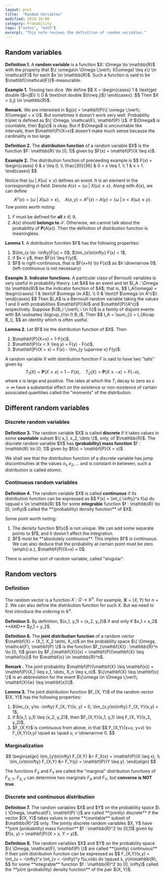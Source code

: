 ```yaml
---
layout: post
title:  "Random Variables"
modified: 2019-10-09
category: Probability
tags: ["notes", "math"]
excerpt: "This note reviews the definition of random variables."
---
```


## Random variables
<div class="theorem-block">
<p><b>Definition 1.</b> A <b>random variable</b> is a function $X: \Omega \to \mathbb{R}$ with the property that $\{ \omega\in \Omega \;\vert\; X(\omega) \leq x\} \in \mathcal{F}$ for each $x \in \mathbb{R}$. Such a function is said to be $\mathbf{\mathcal{F}}$-measurable. 
</p>
</div>

<div class="remark-block">
<p><b>Example 1.</b> Tossing two dice. We define
$$
    X = \begin{cases} 1 & \text{get double ($i=j$)} \\ 0 & \text{not double $(i\neq j)$} \end{cases}.
$$
Then $X = (i,j) \in \mathbb{R}$.</p>
</div>

<div class="remark-block">
<p><b>Remark.</b> We are interested in $g(x) = \mathbf{P}\{ \omega \;\vert\; X(\omega) = x \}$. But sometimes it doesn't work very well. Probability triplet is defined as $\{ \Omega, \mathcal{F}, \mathbf{P} \}$. If $\Omega$ is countable, then $g(x)$ is okay. But if $\Omega$ is uncountable like intervals, then $\mathbf{P}(X=x)$ doesn't make much sense because the cardinality is too large.</p>
</div>

<div class="theorem-block">
<p><b>Definition 2.</b> The <b>distribution function</b> of a random variable $X$ is the function $F: \mathbb{R} \to 
[0, 1]$ given by $F(x) = \mathbf{P}(X \leq x)$. </p>
</div>

<div class="remark-block">
<p><b>Example 2.</b> The distribution function of preceeding example is
$$
    F(x) = \begin{cases} 0 & x \leq 0, \\ \frac{30}{36} & 0 < x \leq 1, \\ 1 & x > 1. \end{cases}
$$
</p>
</div>

Notice that $\{ \omega \;\vert\; X(\omega) \leq x\}$ defines an event. It is an element in the corresponding $\sigma$-field. Denote $A(x) = \{ \omega \;\vert\; X(\omega) \leq x \}$. Along with $A(x)$, we can define
$$
    A^c(x) = \{ \omega \;\vert\; X(\omega) > x \}, \quad A(x, y) = A^c(x) \cap A(y) = \{ \omega \;\vert\; x < X(\omega) \leq y \}.
$$
Tow points worth noting:
1. $F$ must be defined for **all** $x \in \mathbb{R}$.
2. $A(x)$ should **belongs to** $\mathcal{F}$. Otherwise, we cannot talk about the probability of $\mathbf{P}(A(x))$. Then the definition of distribution function is meaningless.


<div class="theorem-block">
<p><b>Lemma 1.</b> A distribution function $F$ has the following properties:</p>
<ol>
    <li>$\lim_{x \to -\infty}F(x) = 0$, $\lim_{x\to\infty} F(x) = 1$,</li>
    <li>if $x < y$, then $F(x) \leq F(y)$,</li>
    <li>$F$ is right-continuous, that is $F(x+h) \to F(x)$ as $h \downarrow 0$. (left-continuous is not necessary)</li>
</ol>
</div>

<div class="remark-block">
<p><b>Example 3.</b> <b>Indicator functions.</b> A particular class of Bernoulli variables is very useful in probability theory. Let $A$ be an event and let $I_A : \Omega \to \mathbb{R}$ be the indicator function of $A$; that is,
$$
    I_A(\omega) = \begin{cases} 1 & \text{if $\omega \in A$}, \\ 0 & \text{if $\omega \in A^c$}. \end{cases}
$$
Then $I_A$ is a Bernoulli random variable taking the values 1 and 0 with probabilities $\mathbf{P}(A)$ and $\mathbf{P}(A^c)$ respectively. Suppose $\{B_i \;\vert\; i \in I\}$ is a family of disjoint events with $A \subseteq \bigcup_{i\in I} B_i$. Then
$$
    I_A = \sum_{i} = I_{A\cap B_i},
$$
an identity which is often useful.</p>
</div>

<div class="theorem-block">
<p><b>Lemma 2.</b> Let $F$ be the distribution function of $X$. Then</p>
<ol>
    <li> $\mathbf{P}(X>x) = 1-F(x)$,</li> 
    <li> $\mathbf{P}(x < X \leq y) = F(y) - F(x)$,</li>
    <li> $\mathbf{P}(X = x) = F(x) - \lim_{y \uparrow x} F(y)$.</li>
</ol>
</div>

A random variable $X$ with distribution function $F$ is said to have two "tails" given by 
$$
    T_1 (X) = \mathbf{P}(X > x) = 1 - F(x), \quad T_2(X) = \mathbf{P}(X \leq -x) = F(-x),    
$$
where $x$ is large and positive. The rates at which the $T_i$ decay to zero as $x\to\infty$ have a substantial effect on the existence or non-existence of certain associated quantities called the "moments" of the distribution. 


## Different random variables
### Discrete random variables
<div class="theorem-block">
<p><b>Definition 3.</b> The random variable $X$ is called <b>discrete</b> if it takes values in some <b>countable</b> subset $\{ x_1, x_2, \dots \}$, only, of $\mathbb{R}$. The discrete random variable $X$ has <b>(probability) mass function</b> $f : \mathbb{R} \to [0, 1]$ given by $f(x) = \mathbf{P}(X = x)$.</p>
</div>

We shall see that the distribution function of a discrete variable has jump discontinuities 
at the values $x_1 , x_2, \dots$ and is constant in between; such a distribution is called *atomic*.

### Continuous random variables
<div class="theorem-block">
<p><b>Definition 4.</b> The random variable $X$ is called <b>continuous</b> if its distribution function can 
be expressed as 
$$
    F(x) = \int_{-\infty}^x f(u) du \qquad x \in \mathbb{R}
$$
for some <b>integrable</b> function $f : \mathbb{R} \to [0, \infty)$ called the **(probability) density function** of $X$.
</p> 
</div>

Some point worth noting:
<ol>
    <li> The density function $f(x)$ is not unique. We can add some separate points to $f$, and it doesn't affect the integration.</li>
    <li> $F$ must be **absolutely continuous**. This implies $F$ is continuous. We can also deduce that the probability at certain point must be zero. \emph{i.e.}, $\mathbf{P}(X=x) = 0$.</li>
</ol>

There is another sort of random variable, called "singular".


## Random vectors
### Definition
The random vector is a function $X : \Omega \to \mathbb{R}^n$. For example, $\mathbf{X} = (X, Y)$ for $n=2$. We can also define the distribution function for such $X$. But we need to first introduce the ordering in $\mathbb{R}^n$.
<div class="theorem-block">
<p><b>Definition 5.</b> 
    By definition, $(x_1, y_1) < (x_2, y_2)$ if and only if $x_1 < x_2$  **AND**  $y_1 < y_2$.
</p>
</div>

<div class="remark-block"> 
<p><b>Definition 6.</b>
The <b>joint distribution function</b> of a random vector $\mathbf{X} = (X_1, X_2 \dots, X_n)$ on the probability space $\{ \Omega, \mathcal{F}, \mathbf{P} \}$ is the function $F_{\mathbf{X}} : \mathbb{R}^n \to [0, 1]$ given by $F_{\mathbf{X}}(x) = \mathbf{P}(\mathbf{X} \leq \mathbf{x})$ for $\mathbf{x} \in \mathbb{R}^n$. 
</p>
</div>

<div class="remark-block">
<p><b>Remark .</b> 
The joint probability $\mathbf{P}(\mathbf{X} \leq \mathbf{x}) = \mathbf{P}(X_1 \leq x_1, \dots, X_n \leq x_n)$. $\{\mathbf{X} \leq \mathbf{x} \}$ is an abbreviation for the event $\{\omega \in \Omega \;\vert\; \mathbf{X}(w) \leq \mathbf{x}\}$.
</p>
</div>

<div class="theorem-block">
<p><b>Lemma 3.</b>
The joint distribution function $F_{X, Y}$ of the random vector $(X, Y)$ has the following properties:</p>
<ol>
    <li> $\lim_{x, y\to -\infty} F_{X, Y}(x, y) = 0, \lim_{x,y\to\infty} F_{X, Y}(x,y) = 1$,</li>
    <li> if $(x_1, y_1) \leq (x_2, y_2)$, then $F_{X,Y}(x_1, y_1) \leq F_{X, Y}(x_2, y_2)$,</li>
    <li> $F_{X,Y}$ is continuous from above, in that
    $$
        F_{X,Y}(x+u, y+v) \to F_{X,Y}(x,y) \quad as \quad u, v \downarrow 0.
    $$</li>
</ol>
</div>

### Marginalization 
$$
\begin{align}
    \lim_{y\to\infty} F_{X,Y} &= F_X(x) = \mathbf{P}(X \leq x), \\
    \lim_{x\to\infty} F_{X,Y} &= F_Y(y) = \mathbf{P}(Y \leq y).
\end{align}
$$

The functions $F_X$ and $F_Y$ are called the "marginal" distribution functions of $F_{X,Y}$. $F_{X,Y}$ can determine two marginals $F_X$ and $F_Y$, but **converse is NOT true**.

### Discrete and continuous distribution
<div class="theorem-block">
<p><b>Definition 7.</b> The random variables $X$ and $Y$ on the probability space $\{ \Omega, \mathcal{F}, \mathbf{P} \}$ are called **(jointly) discrete** if the vector $(X, Y)$ takes values in some **countable** subset of $\mathbb{R}^2$ only. The jointly discrete random variables $X, Y$ have **joint (probability) mass function** $f : \mathbb{R}^2 \to [0,1]$ given by $f(x, y) = \mathbf{P}(X = x, Y = y)$. 
</p></div>

<div class="theorem-block">
<p><b>Definition 8.</b>
The random variables $X$ and $Y$ on the probability space $\{ \Omega, \mathcal{F}, \mathbf{P} \}$ are called **(jointly) continuous** if their joint distribution function can be expressed as 
$$
    F_{X,Y}(x,y) = \int_{u = -\infty}^x \int_{v = -\infty}^y f(u,v)du dv \qquad x, y\in\mathbb{R},
$$
for some **integrable** function $f : \mathbb{R}^2 \to [0, \infty)$ called the **joint (probability) density function** of the pair $(X, Y)$. 
</p></div>